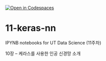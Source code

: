 [![Open in Codespaces](https://classroom.github.com/assets/launch-codespace-2972f46106e565e64193e422d61a12cf1da4916b45550586e14ef0a7c637dd04.svg)](https://classroom.github.com/open-in-codespaces?assignment_repo_id=17125493)
# 11-keras-nn

IPYNB notebooks for UT Data Science (11주차)

10장 – 케라스를 사용한 인공 신경망 소개
